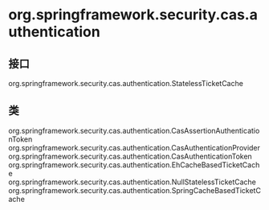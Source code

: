 # org.springframework.security.cas.authentication

## 接口

org.springframework.security.cas.authentication.StatelessTicketCache

## 类

org.springframework.security.cas.authentication.CasAssertionAuthenticationToken
org.springframework.security.cas.authentication.CasAuthenticationProvider
org.springframework.security.cas.authentication.CasAuthenticationToken
org.springframework.security.cas.authentication.EhCacheBasedTicketCache
org.springframework.security.cas.authentication.NullStatelessTicketCache
org.springframework.security.cas.authentication.SpringCacheBasedTicketCache




